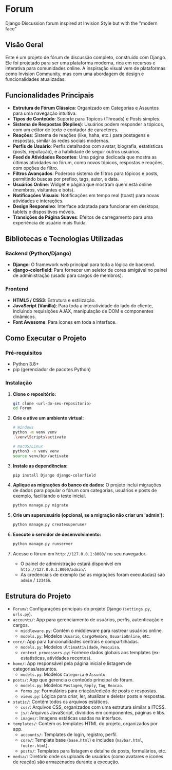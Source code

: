 # Forum
Django Discussion forum inspired at Invision Style but with the "modern face"

## Visão Geral

Este é um projeto de fórum de discussão completo, construído com Django. Ele foi projetado para ser uma plataforma moderna, rica em recursos e interativa para comunidades online. A inspiração visual vem de plataformas como Invision Community, mas com uma abordagem de design e funcionalidades atualizadas.

## Funcionalidades Principais

- **Estrutura de Fórum Clássica**: Organizado em Categorias e Assuntos para uma navegação intuitiva.
- **Tipos de Conteúdo**: Suporte para Tópicos (Threads) e Posts simples.
- **Sistema de Respostas (Replies)**: Usuários podem responder a tópicos, com um editor de texto e contador de caracteres.
- **Reações**: Sistema de reações (like, haha, etc.) para postagens e respostas, similar às redes sociais modernas.
- **Perfis de Usuário**: Perfis detalhados com avatar, biografia, estatísticas (posts, reputação), e a habilidade de seguir outros usuários.
- **Feed de Atividades Recentes**: Uma página dedicada que mostra as últimas atividades no fórum, como novos tópicos, respostas e reações, com opções de filtro.
- **Filtros Avançados**: Poderoso sistema de filtros para tópicos e posts, permitindo buscas por prefixo, tags, autor, e data.
- **Usuários Online**: Widget e página que mostram quem está online (membros, visitantes e bots).
- **Notificações Visuais**: Notificações em tempo real (toast) para novas atividades e interações.
- **Design Responsivo**: Interface adaptada para funcionar em desktops, tablets e dispositivos móveis.
- **Transições de Página Suaves**: Efeitos de carregamento para uma experiência de usuário mais fluida.

## Bibliotecas e Tecnologias Utilizadas

### Backend (Python/Django)
- **Django**: O framework web principal para toda a lógica de backend.
- **django-colorfield**: Para fornecer um seletor de cores amigável no painel de administração (usado para cargos de membros).

### Frontend
- **HTML5 / CSS3**: Estrutura e estilização.
- **JavaScript (Vanilla)**: Para toda a interatividade do lado do cliente, incluindo requisições AJAX, manipulação de DOM e componentes dinâmicos.
- **Font Awesome**: Para ícones em toda a interface.

## Como Executar o Projeto

### Pré-requisitos
- Python 3.8+
- pip (gerenciador de pacotes Python)

### Instalação
1.  **Clone o repositório:**
    ```bash
    git clone <url-do-seu-repositorio>
    cd Forum
    ```

2.  **Crie e ative um ambiente virtual:**
    ```bash
    # Windows
    python -m venv venv
    .\venv\Scripts\activate

    # macOS/Linux
    python3 -m venv venv
    source venv/bin/activate
    ```

3.  **Instale as dependências:**
    ```bash
    pip install Django django-colorfield
    ```

4.  **Aplique as migrações do banco de dados:**
    O projeto inclui migrações de dados para popular o fórum com categorias, usuários e posts de exemplo, facilitando o teste inicial.
    ```bash
    python manage.py migrate
    ```

5.  **Crie um superusuário (opcional, se a migração não criar um 'admin'):**
    ```bash
    python manage.py createsuperuser
    ```

6.  **Execute o servidor de desenvolvimento:**
    ```bash
    python manage.py runserver
    ```

7.  Acesse o fórum em `http://127.0.0.1:8000/` no seu navegador.
    -   O painel de administração estará disponível em `http://127.0.0.1:8000/admin/`.
    -   As credenciais de exemplo (se as migrações foram executadas) são `admin` / `123456`.

## Estrutura do Projeto

-   `Forum/`: Configurações principais do projeto Django (`settings.py`, `urls.py`).
-   `accounts/`: App para gerenciamento de usuários, perfis, autenticação e cargos.
    -   `middleware.py`: Contém o middleware para rastrear usuários online.
    -   `models.py`: Modelos `Usuario`, `CargoMembro`, `UsuarioOnline`, etc.
-   `core/`: App para funcionalidades centrais e compartilhadas.
    -   `models.py`: Modelos `UltimaAtividade`, `Pesquisa`.
    -   `context_processors.py`: Fornece dados globais aos templates (ex: estatísticas, atividades recentes).
-   `home/`: App responsável pela página inicial e listagem de categorias/assuntos.
    -   `models.py`: Modelos `Categoria` e `Assunto`.
-   `posts/`: App que gerencia o conteúdo principal do fórum.
    -   `models.py`: Modelos `Postagem`, `Reply`, `Tag`, `Reacao`.
    -   `forms.py`: Formulários para criação/edição de posts e respostas.
    -   `views.py`: Lógica para criar, ler, atualizar e deletar posts e respostas.
-   `static/`: Contém todos os arquivos estáticos.
    -   `css/`: Arquivos CSS, organizados com uma estrutura similar a ITCSS.
    -   `js/`: Arquivos JavaScript, divididos em componentes, páginas e libs.
    -   `images/`: Imagens estáticas usadas na interface.
-   `templates/`: Contém os templates HTML do projeto, organizados por app.
    -   `accounts/`: Templates de login, registro, perfil.
    -   `core/`: Template base (`base.html`) e includes (`navbar.html`, `footer.html`).
    -   `posts/`: Templates para listagem e detalhe de posts, formulários, etc.
-   `media/`: Diretório onde os uploads de usuários (como avatares e ícones de reação) são armazenados durante a execução.
